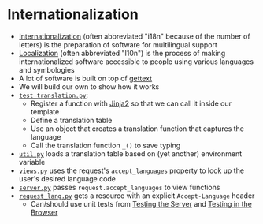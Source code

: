 # Internationalization

-   [Internationalization](g:i18n) (often abbreviated "i18n" because of the number of letters)
    is the preparation of software for multilingual support
-   [Localization](g:l10n) (often abbreviated "l10n") is the process of making internationalized software accessible
    to people using various languages and symbologies
-   A lot of software is built on top of [gettext][gettext]
-   We will build our own to show how it works
-   [`test_translation.py`](./test_translation.py):
    -   Register a function with [Jinja2][jinja] so that we can call it inside our template
    -   Define a translation table
    -   Use an object that creates a translation function that captures the language
    -   Call the translation function `_()` to save typing
-   [`util.py`](./util.py) loads a translation table based on (yet another) environment variable
-   [`views.py`](./views.py) uses the request's `accept_languages` property to look up the user's desired language code
-   [`server.py`](./server.py) passes `request.accept_languages` to view functions
-   [`request_lang.py`](./request_lang.py) gets a resource with an explicit `Accept-Language` header
    -   Can/should use unit tests from [Testing the Server](../05_test/index.md)
        and [Testing in the Browser](../15_test/index.md)

[gettext]: https://en.wikipedia.org/wiki/Gettext
[jinja]: https://jinja.palletsprojects.com/
